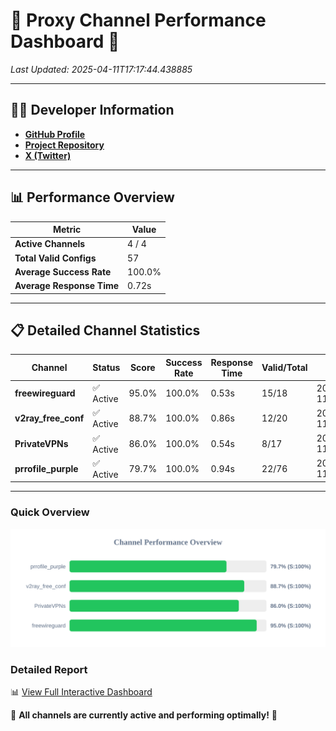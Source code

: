 # 🌟 Proxy Channel Performance Dashboard 🌟

_Last Updated: 2025-04-11T17:17:44.438885_

---

## 👩‍💻 Developer Information

- **[GitHub Profile](https://github.com/4n0nymou3)**  
- **[Project Repository](https://github.com/4n0nymou3/multi-proxy-config-fetcher)**  
- **[X (Twitter)](https://x.com/4n0nymou3)**  

---

## 📊 Performance Overview

| Metric                | Value       |
|-----------------------|-------------|
| **Active Channels**   | 4 / 4       |
| **Total Valid Configs** | 57          |
| **Average Success Rate** | 100.0%      |
| **Average Response Time** | 0.72s       |

---

## 📋 Detailed Channel Statistics

| Channel          | Status     | Score  | Success Rate | Response Time | Valid/Total | Last Success               |
|------------------|------------|--------|--------------|---------------|-------------|----------------------------|
| **freewireguard**  | ✅ Active  | 95.0%  | 100.0% | 0.53s         | 15/18       | 2025-04-11T17:17:44.436971 |
| **v2ray_free_conf**  | ✅ Active  | 88.7%  | 100.0% | 0.86s         | 12/20       | 2025-04-11T17:17:43.305611 |
| **PrivateVPNs**  | ✅ Active  | 86.0%  | 100.0% | 0.54s         | 8/17       | 2025-04-11T17:17:43.875406 |
| **prrofile_purple**  | ✅ Active  | 79.7%  | 100.0% | 0.94s         | 22/76       | 2025-04-11T17:17:42.417049 |

---

### Quick Overview
<div align="center">
  <a href="https://raw.githubusercontent.com/nullluser/NullRepo/refs/heads/main/assets/channel_stats_chart.svg">
    <img src="https://raw.githubusercontent.com/nullluser/NullRepo/refs/heads/main/assets/channel_stats_chart.svg" alt="Source Performance Statistics" width="800">
  </a>
</div>

### Detailed Report
📊 [View Full Interactive Dashboard](https://htmlpreview.github.io/?https://github.com/nullluser/NullRepo/blob/main/assets/performance_report.html)

🎉 **All channels are currently active and performing optimally!** 🎉
